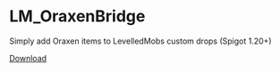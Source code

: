 # LM_OraxenBridge
Simply add Oraxen items to LevelledMobs custom drops (Spigot 1.20+)

[Download](https://github.com/teraprath/LM_OraxenBridge/releases/)
